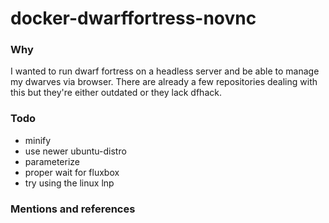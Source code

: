 # docker-dwarffortress-novnc
### Why
I wanted to run dwarf fortress on a headless server and be able to manage my dwarves via browser. There are already a few repositories dealing with this but they're either outdated or they lack dfhack. 

### Todo
- minify
- use newer ubuntu-distro
- parameterize
- proper wait for fluxbox
- try using the linux lnp

### Mentions and references
